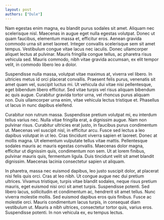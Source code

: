 ```yaml
---
layout: post
authors: ["Dule"]
---
```


Nam egestas enim magna, eu blandit purus sodales sit amet. Aliquam nec scelerisque nisl. Maecenas in augue eget nulla egestas volutpat. Donec ut quam faucibus, elementum massa et, efficitur eros. Aenean gravida commodo urna sit amet laoreet. Integer convallis scelerisque sem sit amet tempus. Vestibulum congue vitae lacus nec iaculis. Donec ullamcorper aliquet lectus at pulvinar. Mauris fringilla congue tellus, ac pharetra risus vehicula sed. Mauris commodo, nibh vitae gravida accumsan, ex elit tempor velit, in commodo libero leo a dolor.

Suspendisse nulla massa, volutpat vitae maximus at, viverra vel libero. In ultricies metus id orci placerat convallis. Praesent felis purus, venenatis sit amet quam vel, suscipit luctus mi. Ut vehicula dui vitae nisi pellentesque, eget bibendum libero efficitur. Sed vitae turpis vel risus aliquam bibendum ac quis augue. Curabitur gravida tortor urna, vel rhoncus purus aliquam non. Duis ullamcorper urna enim, vitae vehicula lectus tristique et. Phasellus ut lacus in nunc dapibus eleifend.

Curabitur non rutrum massa. Suspendisse pretium volutpat mi, eu interdum tellus varius nec. Nulla vitae fringilla erat, a dignissim augue. Nam non pulvinar risus. Curabitur ultricies erat justo, in faucibus purus condimentum ut. Maecenas vel suscipit nisl, in efficitur arcu. Fusce sed lectus a leo dapibus volutpat in ut leo. Cras tincidunt viverra sapien et laoreet. Donec at mollis magna. Ut elementum vulputate tellus vitae mattis. Pellentesque sodales mauris ac mauris egestas convallis. Maecenas dolor magna, efficitur ut dignissim quis, condimentum non sem. Ut at lorem finibus, pulvinar mauris quis, fermentum ligula. Duis tincidunt velit sit amet blandit dignissim. Maecenas lacinia consectetur sapien ut aliquam.

In pharetra, massa nec euismod dapibus, leo justo suscipit dolor, at placerat nisi felis quis orci. Cras at leo nibh. Ut congue augue nec dui pretium ultrices. Vivamus tristique, turpis vitae blandit sodales, neque risus pretium mauris, eget euismod nisi orci sit amet turpis. Suspendisse potenti. Sed libero lacus, sollicitudin et condimentum ac, hendrerit sit amet tellus. Nunc viverra molestie mollis. Sed euismod dapibus eros quis finibus. Fusce ac molestie orci. Mauris condimentum lacus turpis, in consequat diam vestibulum ut. Mauris a nibh ultrices, consectetur tortor quis, varius eros. Suspendisse potenti. In non vehicula ex, eu tempus lectus.
